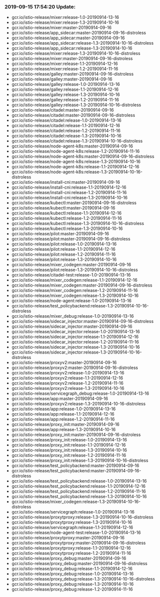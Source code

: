 ### 2019-09-15 17:54:20 Update:

- gcr.io/istio-release/mixer:release-1.0-20190914-13-16
- gcr.io/istio-release/mixer:release-1.3-20190914-10-16
- gcr.io/istio-release/mixer:master-20190914-09-16
- gcr.io/istio-release/app_sidecar:master-20190914-09-16-distroless
- gcr.io/istio-release/app_sidecar:master-20190914-09-16
- gcr.io/istio-release/app_sidecar:release-1.3-20190914-10-16-distroless
- gcr.io/istio-release/app_sidecar:release-1.3-20190914-10-16
- gcr.io/istio-release/mixer:release-1.3-20190914-10-16-distroless
- gcr.io/istio-release/mixer:master-20190914-09-16-distroless
- gcr.io/istio-release/mixer:release-1.1-20190914-12-16
- gcr.io/istio-release/mixer:release-1.2-20190914-11-16
- gcr.io/istio-release/galley:master-20190914-09-16-distroless
- gcr.io/istio-release/galley:master-20190914-09-16
- gcr.io/istio-release/galley:release-1.0-20190914-13-16
- gcr.io/istio-release/galley:release-1.1-20190914-12-16
- gcr.io/istio-release/galley:release-1.3-20190914-10-16
- gcr.io/istio-release/galley:release-1.2-20190914-11-16
- gcr.io/istio-release/galley:release-1.3-20190914-10-16-distroless
- gcr.io/istio-release/citadel:master-20190914-09-16
- gcr.io/istio-release/citadel:master-20190914-09-16-distroless
- gcr.io/istio-release/citadel:release-1.0-20190914-13-16
- gcr.io/istio-release/citadel:release-1.1-20190914-12-16
- gcr.io/istio-release/citadel:release-1.2-20190914-11-16
- gcr.io/istio-release/citadel:release-1.3-20190914-10-16
- gcr.io/istio-release/citadel:release-1.3-20190914-10-16-distroless
- gcr.io/istio-release/node-agent-k8s:master-20190914-09-16
- gcr.io/istio-release/node-agent-k8s:release-1.2-20190914-11-16
- gcr.io/istio-release/node-agent-k8s:master-20190914-09-16-distroless
- gcr.io/istio-release/node-agent-k8s:release-1.3-20190914-10-16
- gcr.io/istio-release/node-agent-k8s:release-1.1-20190914-12-16
- gcr.io/istio-release/node-agent-k8s:release-1.3-20190914-10-16-distroless
- gcr.io/istio-release/install-cni:master-20190914-09-16
- gcr.io/istio-release/install-cni:release-1.1-20190914-12-16
- gcr.io/istio-release/install-cni:release-1.2-20190914-11-16
- gcr.io/istio-release/install-cni:release-1.3-20190914-10-16
- gcr.io/istio-release/kubectl:master-20190914-09-16-distroless
- gcr.io/istio-release/kubectl:master-20190914-09-16
- gcr.io/istio-release/kubectl:release-1.1-20190914-12-16
- gcr.io/istio-release/kubectl:release-1.2-20190914-11-16
- gcr.io/istio-release/kubectl:release-1.3-20190914-10-16-distroless
- gcr.io/istio-release/kubectl:release-1.3-20190914-10-16
- gcr.io/istio-release/pilot:master-20190914-09-16
- gcr.io/istio-release/pilot:master-20190914-09-16-distroless
- gcr.io/istio-release/pilot:release-1.0-20190914-13-16
- gcr.io/istio-release/pilot:release-1.1-20190914-12-16
- gcr.io/istio-release/pilot:release-1.2-20190914-11-16
- gcr.io/istio-release/pilot:release-1.3-20190914-10-16
- gcr.io/istio-release/mixer_codegen:master-20190914-09-16
- gcr.io/istio-release/pilot:release-1.3-20190914-10-16-distroless
- gcr.io/istio-release/citadel-test:release-1.0-20190914-13-16
- gcr.io/istio-release/mixer_codegen:release-1.1-20190914-12-16
- gcr.io/istio-release/mixer_codegen:master-20190914-09-16-distroless
- gcr.io/istio-release/mixer_codegen:release-1.2-20190914-11-16
- gcr.io/istio-release/mixer_codegen:release-1.3-20190914-10-16
- gcr.io/istio-release/node-agent:release-1.0-20190914-13-16
- gcr.io/istio-release/test_policybackend:release-1.3-20190914-10-16-distroless
- gcr.io/istio-release/mixer_debug:release-1.0-20190914-13-16
- gcr.io/istio-release/sidecar_injector:master-20190914-09-16-distroless
- gcr.io/istio-release/sidecar_injector:master-20190914-09-16
- gcr.io/istio-release/sidecar_injector:release-1.0-20190914-13-16
- gcr.io/istio-release/sidecar_injector:release-1.1-20190914-12-16
- gcr.io/istio-release/sidecar_injector:release-1.2-20190914-11-16
- gcr.io/istio-release/sidecar_injector:release-1.3-20190914-10-16
- gcr.io/istio-release/sidecar_injector:release-1.3-20190914-10-16-distroless
- gcr.io/istio-release/proxyv2:master-20190914-09-16
- gcr.io/istio-release/proxyv2:master-20190914-09-16-distroless
- gcr.io/istio-release/proxyv2:release-1.0-20190914-13-16
- gcr.io/istio-release/proxyv2:release-1.1-20190914-12-16
- gcr.io/istio-release/proxyv2:release-1.2-20190914-11-16
- gcr.io/istio-release/proxyv2:release-1.3-20190914-10-16
- gcr.io/istio-release/servicegraph_debug:release-1.0-20190914-13-16
- gcr.io/istio-release/app:master-20190914-09-16
- gcr.io/istio-release/proxyv2:release-1.3-20190914-10-16-distroless
- gcr.io/istio-release/app:release-1.0-20190914-13-16
- gcr.io/istio-release/app:release-1.1-20190914-12-16
- gcr.io/istio-release/app:release-1.2-20190914-11-16
- gcr.io/istio-release/proxy_init:master-20190914-09-16
- gcr.io/istio-release/app:release-1.3-20190914-10-16
- gcr.io/istio-release/proxy_init:master-20190914-09-16-distroless
- gcr.io/istio-release/proxy_init:release-1.0-20190914-13-16
- gcr.io/istio-release/proxy_init:release-1.1-20190914-12-16
- gcr.io/istio-release/proxy_init:release-1.3-20190914-10-16
- gcr.io/istio-release/proxy_init:release-1.2-20190914-11-16
- gcr.io/istio-release/proxy_init:release-1.3-20190914-10-16-distroless
- gcr.io/istio-release/test_policybackend:master-20190914-09-16
- gcr.io/istio-release/test_policybackend:master-20190914-09-16-distroless
- gcr.io/istio-release/test_policybackend:release-1.0-20190914-13-16
- gcr.io/istio-release/test_policybackend:release-1.1-20190914-12-16
- gcr.io/istio-release/test_policybackend:release-1.2-20190914-11-16
- gcr.io/istio-release/test_policybackend:release-1.3-20190914-10-16
- gcr.io/istio-release/mixer_codegen:release-1.3-20190914-10-16-distroless
- gcr.io/istio-release/servicegraph:release-1.0-20190914-13-16
- gcr.io/istio-release/proxytproxy:release-1.3-20190914-10-16-distroless
- gcr.io/istio-release/proxytproxy:release-1.3-20190914-10-16
- gcr.io/istio-release/servicegraph:release-1.1-20190914-12-16
- gcr.io/istio-release/node-agent-test:release-1.0-20190914-13-16
- gcr.io/istio-release/proxytproxy:master-20190914-09-16
- gcr.io/istio-release/proxytproxy:master-20190914-09-16-distroless
- gcr.io/istio-release/proxytproxy:release-1.1-20190914-12-16
- gcr.io/istio-release/proxytproxy:release-1.2-20190914-11-16
- gcr.io/istio-release/proxy_debug:master-20190914-09-16
- gcr.io/istio-release/proxy_debug:master-20190914-09-16-distroless
- gcr.io/istio-release/proxy_debug:release-1.1-20190914-12-16
- gcr.io/istio-release/proxy_debug:release-1.0-20190914-13-16
- gcr.io/istio-release/proxy_debug:release-1.3-20190914-10-16-distroless
- gcr.io/istio-release/proxy_debug:release-1.3-20190914-10-16
- gcr.io/istio-release/proxy_debug:release-1.2-20190914-11-16
